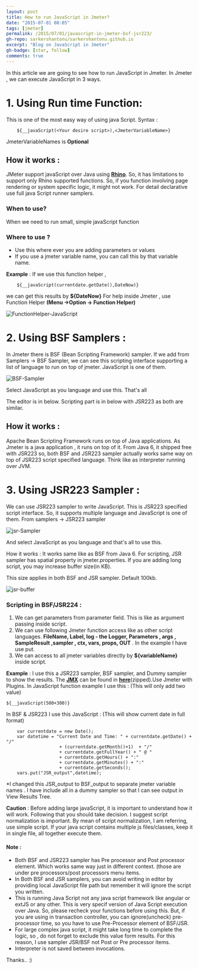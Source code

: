 ```yaml
---
layout: post
title: How to run JavaScript in Jmeter?
date: "2015-07-01 08:05"
tags: [jmeter]
permalink: /2015/07/01/javascript-in-jmeter-bsf-jsr223/
gh-repo: sarkershantonu/sarkershantonu.github.io
excerpt: "Blog on JavaScript in Jmeter"
gh-badge: [star, follow]
comments: true
---
```

In this article we are going to see how to run JavaScript in Jmeter. 
In Jmeter , we can execute JavaScript in 3 ways.

# 1. Using Run time Function: 
This is one of the most easy way of using java Script. Syntax :
        
        ${__javaScript(<Your desire script>),<JmeterVariableName>}

JmeterVariableNames is **Optional**

## How it works : 
JMeter support javaScript over Java using [**Rhino**](https://developer.mozilla.org/en-US/docs/Mozilla/Projects/Rhino). So, it has limitations to support only Rhino supported functions. So, if you function involving page rendering or system specific logic, it might not work. For detail declarative use full java Script runner samplers.  

### When to use?
When we need to run small, simple javaScript function

### Where to use ?  
- Use this where ever you are adding parameters or values
- If you use a jmeter variable name, you can call this by that variable name.

**Example** : If we use this function helper , 
        
        ${__javaScript(currentdate.getDate(),DateNow)}

we can get this results by **${DateNow}**
For help inside Jmeter , use Function Helper  **(Menu ->Option -> Function Helper)**

![FunctionHelper-JavaScript](/images/jmeter/javascript-function-helper.jpg)

 
# 2. Using BSF Samplers : 

In Jmeter there is BSF (Bean Scripting Framework) sampler.
If we add from Samplers -> BSF Sampler, we can see this scripting interface supporting a list of language to run on top of jmeter. JavaScript is one of them.

![BSF-Sampler](/images/jmeter/bsf-javascript.jpg)

Select JavaScript as you language and use this. That's all

The editor is in below. Scripting part is in below with JSR223 as both are similar. 

## How it works : 
Apache Bean Scripting Framework runs on top of Java applications. As Jmeter is a java application , it runs on top of it. From Java 6, it shipped free with JSR223 so, both BSF and JSR223 sampler actually works same way on top of JSR223 script specified language. Think like as interpreter running over JVM. 


# 3. Using JSR223 Sampler : 
We can use JSR223 sampler to write JavaScript. This is JSR223 specified script interface. So, it supports multiple language and JavaScript is one of them. 
From samplers ->  JSR223 sampler

![jsr-Sampler](/images/jmeter/jsr-javascript.jpg)

And select JavaScript as you language and that's all to use this. 

How it works : It works same like as BSF from Java 6. For scripting, JSR sampler has spatial property in jmeter.properties. If you are adding long script, you may increase buffer size(in KB).

This size applies in both BSF and JSR sampler. Default 100kb. 

![jsr-buffer](/images/jmeter/jm-properties-jsr-buffer.jpg)

### Scripting in BSF/JSR224 : 
1. We can get parameters from parameter field. This is like as argument passing inside script. 
2. We can use following Jmeter function access like as other script languages.
**FileName, Label, log - the Logger, Parameters , args , SampleResult ,sampler , ctx, vars, props, OUT** . In the example I have use put. 
3. We can access to all jmeter variables directly  by **${variableName}** inside script.

**Example** : I use this a JSR223 sampler, BSF sampler, and Dummy sampler to show the results. The [**JMX**](/files/jmeter/javascript/blog_JavaScript.jmx) can be found in [**here**](/files/jmeter/javascript/blog_JavaScript.rar)(zipped).Use Jmeter with Plugins. 
In JavaScript function example I use this : (This will only add two value)
 
    ${__javaScript(500+300)}

In BSF & JSR223 I use this JavaScript : (This will show current date in full format) 

        var currentdate = new Date(); 
        var datetime = "Current Date and Time: " + currentdate.getDate() + "/"
                        + (currentdate.getMonth()+1)  + "/" 
                        + currentdate.getFullYear() + " @ "  
                        + currentdate.getHours() + ":"  
                        + currentdate.getMinutes() + ":" 
                        + currentdate.getSeconds();
        vars.put("JSR_output",datetime);

*I changed this JSR_output to BSF_output to separate jmeter variable names . I have include all in a dummy sampler so that I can see output in View Results Tree.

**Caution** : Before adding large javaScript, it is important to understand how it will work. Following that you should take decision. I suggest script normalization is important. By mean of script normalization, I am referring, use simple script. If your java script contains multiple js files/classes, keep it in single file, all together execute them. 

#### Note : 
- Both BSF and JSR223 sampler has Pre processor and Post processor element. Which works same way just in different context. (those are under pre processors/post processors  menu items. 
- In Both BSF and JSR samplers, you can avoid writing in editor by providing local JavaScript file path but remember it will ignore the script you written.  
- This is running Java Script not any java script framework like angular or extJS or any other. This is very specif version of Java Script execution over Java. So, please recheck your functions before using this. But, if you are using in transaction controller, you can ignore(uncheck) pre-processor time, so you have to use Pre-Processor element of BSF/JSR. 
- For large complex java script, it might take long time to complete the logic, so , do not forget to exclude this value form results. For this reason, I use sampler JSR/BSF not Post or Pre processor items. 
- Interpreter is not saved between invocations.

Thanks.. :)